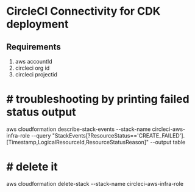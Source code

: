 # CircleCI Connectivity for CDK deployment

## Requirements
1. aws accountId
2. circleci org id
3. circleci projectid

# # troubleshooting by printing failed status output
aws cloudformation describe-stack-events --stack-name circleci-aws-infra-role   --query "StackEvents[?ResourceStatus=='CREATE_FAILED'].[Timestamp,LogicalResourceId,ResourceStatusReason]"   --output table


# # delete it
aws cloudformation delete-stack --stack-name circleci-aws-infra-role

